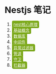 # Nestjs 笔记

1. <a href='./00_nest核心原理.md' style="background-image: linear-gradient(#7EAB1B,#72A00F);color:#fff;padding:4px 5px;border-radius:4px 5px;font-size:13px;">nest核心原理</a>
2. <a href='./01_基础概念.md' style="background-image: linear-gradient(#7EAB1B,#72A00F);color:#fff;padding:4px 5px;border-radius:4px 5px;font-size:13px;">基础概念</a>
3. <a href='./02_访问数据库.md' style="background-image: linear-gradient(#7EAB1B,#72A00F);color:#fff;padding:4px 5px;border-radius:4px 5px;font-size:13px;">数据库</a>
4. <a href='./03_中间件.md' style="background-image: linear-gradient(#7EAB1B,#72A00F);color:#fff;padding:4px 5px;border-radius:4px 5px;font-size:13px;">中间件</a>
5. <a href='./04_异常过滤器.md' style="background-image: linear-gradient(#7EAB1B,#72A00F);color:#fff;padding:4px 5px;border-radius:4px 5px;font-size:13px;">异常过滤器</a>
6. <a href='./05_管道.md' style="background-image: linear-gradient(#7EAB1B,#72A00F);color:#fff;padding:4px 5px;border-radius:4px 5px;font-size:13px;">管道</a>
7. <a href='./06_守卫.md' style="background-image: linear-gradient(#7EAB1B,#72A00F);color:#fff;padding:4px 5px;border-radius:4px 5px;font-size:13px;">守卫</a>
8. <a href='./07_拦截器.md' style="background-image: linear-gradient(#7EAB1B,#72A00F);color:#fff;padding:4px 5px;border-radius:4px 5px;font-size:13px;">拦截器</a>